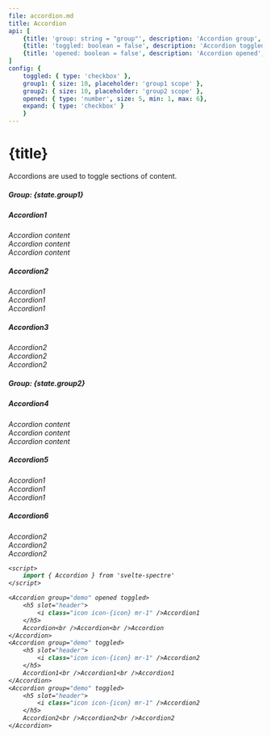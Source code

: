 ```yaml
---
file: accordion.md
title: Accordion
api: [
	{title: 'group: string = "group"', description: 'Accordion group', variables: 'any string'},
	{title: 'toggled: boolean = false', description: 'Accordion toggled', variables: 'true | false'},
	{title: 'opened: boolean = false', description: 'Accordion opened', variables: 'true | false'}
]
config: { 
    toggled: { type: 'checkbox' }, 
    group1: { size: 10, placeholder: 'group1 scope' }, 
    group2: { size: 10, placeholder: 'group2 scope' }, 
    opened: { type: 'number', size: 5, min: 1, max: 6}, 
    expand: { type: 'checkbox' } 
    }
---
```


<script>
    import {Accordion, Accordioner, Col, Grid, Divider} from '$lib'
    import Knobs from '../../knobs.svelte'

    let opened = 1, state = { toggled: true, group1: 'demo1', group2: 'demo2', opened, expand: false }
</script>

# {title}

Accordions are used to toggle sections of content.

<p>
    <Grid>
        <Col>
            <h5 class="text-gray">Group: {state.group1}</h5>
            <Accordion
                bind:toggled={state.toggled}
                group={state.group1}
                opened={state.opened === 1 || state.expand}>
                <h5 slot="header">
                    <i class="icon icon-arrow-right mr-2" />Accordion1
                </h5>
                <p>Accordion content<br />Accordion content<br />Accordion content</p>
            </Accordion>
            <Accordion
                bind:toggled={state.toggled}
                group={state.group1}
                opened={state.opened === 2 || state.expand}>
                <h5 slot="header">
                    <i class="icon icon-arrow-right mr-2" />Accordion2
                </h5>
                <p>Accordion1<br />Accordion1<br />Accordion1</p>
            </Accordion>
            <Accordion
                bind:toggled={state.toggled}
                group={state.group1}
                opened={state.opened === 3 || state.expand}>
                <h5 slot="header">
                    <i class="icon icon-arrow-right mr-2" />Accordion3
                </h5>
                <p>Accordion2<br />Accordion2<br />Accordion2</p>
            </Accordion>
        </Col>
        <Col>
            <h5 class="text-gray">Group: {state.group2}</h5>
            <Accordion
                bind:toggled={state.toggled}
                group={state.group2}
                opened={state.opened === 4 || state.expand}>
                <h5 slot="header">Accordion4</h5>
                <p>Accordion content<br />Accordion content<br />Accordion content</p>
            </Accordion>
            <Accordion
                bind:toggled={state.toggled}
                group={state.group2}
                opened={state.opened === 5 || state.expand}>
                <h5 slot="header">Accordion5</h5>
                <p>Accordion1<br />Accordion1<br />Accordion1</p>
            </Accordion>
            <Accordion
                bind:toggled={state.toggled}
                group={state.group2}
                opened={state.opened === 6 || state.expand}>
                <h5 slot="header">Accordion6</h5>
                <p>Accordion2<br />Accordion2<br />Accordion2</p>
            </Accordion>
        </Col>
    </Grid>
</p>

<p>
    <Knobs bind:state={state} {config}/>
</p>

```sv
<script>
    import { Accordion } from 'svelte-spectre'
</script>

<Accordion group="demo" opened toggled>
    <h5 slot="header">
        <i class="icon icon-{icon} mr-1" />Accordion1
    </h5>
    Accordion<br />Accordion<br />Accordion
</Accordion>
<Accordion group="demo" toggled>
    <h5 slot="header">
        <i class="icon icon-{icon} mr-1" />Accordion2
    </h5>
    Accordion1<br />Accordion1<br />Accordion1
</Accordion>
<Accordion group="demo" toggled>
    <h5 slot="header">
        <i class="icon icon-{icon} mr-1" />Accordion2
    </h5>
    Accordion2<br />Accordion2<br />Accordion2
</Accordion>
```

